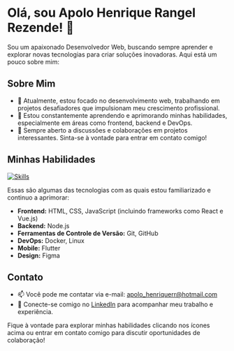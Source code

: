 # Olá, sou Apolo Henrique Rangel Rezende! 👋

Sou um apaixonado Desenvolvedor Web, buscando sempre aprender e explorar novas tecnologias para criar soluções inovadoras. Aqui está um pouco sobre mim:

## Sobre Mim
- 🔭 Atualmente, estou focado no desenvolvimento web, trabalhando em projetos desafiadores que impulsionam meu crescimento profissional.
- 🌱 Estou constantemente aprendendo e aprimorando minhas habilidades, especialmente em áreas como frontend, backend e DevOps.
- 💬 Sempre aberto a discussões e colaborações em projetos interessantes. Sinta-se à vontade para entrar em contato comigo!

## Minhas Habilidades

[![Skills](https://skillicons.dev/icons?i=html,css,js,nodejs,react,vue,git,github,docker,linux,flutter,figma&fill=white)](https://skillicons.dev)

Essas são algumas das tecnologias com as quais estou familiarizado e continuo a aprimorar:

- **Frontend:** HTML, CSS, JavaScript (incluindo frameworks como React e Vue.js)
- **Backend:** Node.js
- **Ferramentas de Controle de Versão:** Git, GitHub
- **DevOps:** Docker, Linux
- **Mobile:** Flutter
- **Design:** Figma

## Contato

- 📫 Você pode me contatar via e-mail: apolo_henriquerr@hotmail.com
- 🔗 Conecte-se comigo no [LinkedIn](https://www.linkedin.com/in/seu-perfil-linkedin/) para acompanhar meu trabalho e experiência.

Fique à vontade para explorar minhas habilidades clicando nos ícones acima ou entrar em contato comigo para discutir oportunidades de colaboração!

